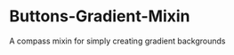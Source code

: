 Buttons-Gradient-Mixin
======================

A compass mixin for simply creating gradient backgrounds